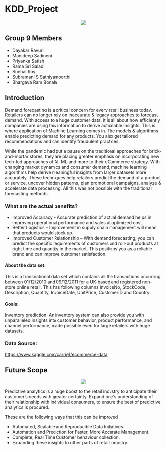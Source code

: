 # KDD_Project

<p align="center">
  <img src="https://www.pixelpool.com/wp-content/uploads/2018/12/retail-solutions-770x516.png" />
</p>

## Group 9 Members
* Dayakar Ravuri 
* Manideep Sadineni 
* Priyanka Satish 
* Rama Sri Saladi 
* Snehal Roy 
* Subramani S Sathiyamoorthi 
* Bhargava Ram Bonala


## Introduction
Demand forecasting is a critical concern for every retail business today. Retailers can no longer rely on inaccurate & legacy approaches to forecast demand. With access to a huge customer data, it is all about how efficiently companies are using this information to derive actionable insights. This is where application of Machine Learning comes in. The models & algorithms enable predicting demand for any products. You also get tailored recommendations and can identify fraudulent practices.

While the pandemic had put a pause on the traditional approaches for brick-and-mortar stores, they are placing greater emphasis on incorporating new tech-led approaches of AI, ML and more to their eCommerce strategy. With changing market dynamics and consumer demand, machine learning algorithms help derive meaningful insights from larger datasets more accurately. These techniques help retailers predict the demand of a product or service, uncover hidden patterns, plan promotional campaigns, analyze & accelerate data processing. All this was not possible with the traditional forecasting methods.

  ### What are the actual benefits?
  * Improved Accuracy – Accurate prediction of actual demand helps in improving operational performance and sales at optimized cost.
  * Better Logistics – Improvement in supply chain management will mean that products would stock up.
  * Improved Customer Relationship – With demand forecasting, you can predict the specific requirements of customers and roll-out products at right time and quantity in the market. This positions you as a reliable brand and can improve customer satisfaction.

#### About the data set:
This is a transnational data set which contains all the transactions occurring between 01/12/2010 and 09/12/2011 for a UK-based and registered non-store online retail. This has following columns InvoiceNo, StockCode, Description, Quantity, InvoiceDate, UnitPrice, CustomerID and Country.

#### Goals:
Inventory prediction:
  An inventory system can also provide you with unparalleled insights into customer behavior, product performance, and channel performance, made possible even for large retailers with huge datasets.

### Data Source:
https://www.kaggle.com/carrie1/ecommerce-data

## Future Scope

<p align="center">
  <img src="https://www.comtecinfo.com/rpa/wp-content/uploads/2017/10/How-Data-Analytics-in-Retail-Industry-Can-Help-You-Predict-the-Future.jpg" />
</p>

Predictive analytics is a huge boost to the retail industry to anticipate their customer’s needs with greater certainty. Expand one's understanding of their relationship with individual consumers, to ensure the best of predictive analytics is procured. 

These are the following ways that this can be improved
* Automated, Scalable and Reproducible Data Initiatives.
* Automation and Prediction for Faster, More Accurate Management.
* Complete, Real Time Customer behaviour collection.
* Expanding these insights to other parts of retail industry.
